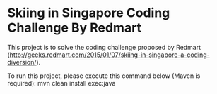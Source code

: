# Skiing in Singapore Coding Challenge By Redmart
This project is to solve the coding challenge proposed by Redmart (http://geeks.redmart.com/2015/01/07/skiing-in-singapore-a-coding-diversion/).

To run this project, please execute this command below (Maven is required):
mvn clean install exec:java
